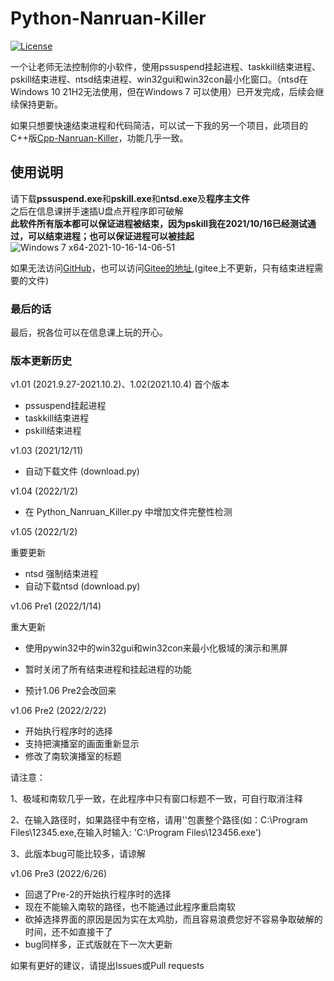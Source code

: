 # Python-Nanruan-Killer

[![License](https://img.shields.io/badge/license-MIT-svg)](https://github.com/zhouxuanyi-zxy/Python-Nanruan-Killer/blob/master/LICENSE)

一个让老师无法控制你的小软件，使用pssuspend挂起进程、taskkill结束进程、pskill结束进程、ntsd结束进程、win32gui和win32con最小化窗口。（ntsd在Windows 10 21H2无法使用，但在Windows 7 可以使用）已开发完成，后续会继续保持更新。

如果只想要快速结束进程和代码简洁，可以试一下我的另一个项目，此项目的C++版[Cpp-Nanruan-Killer](https://github.com/zhouxuanyi-zxy/Cpp-Nanruan-Killer)，功能几乎一致。

## 使用说明
请下载**pssuspend.exe**和**pskill.exe**和**ntsd.exe**及**程序主文件**    
之后在信息课拼手速插U盘点开程序即可破解  
**此软件所有版本都可以保证进程被结束，因为pskill我在2021/10/16已经测试通过，可以结束进程；也可以保证进程可以被挂起**  ![Windows 7 x64-2021-10-16-14-06-51](https://user-images.githubusercontent.com/69704410/137575937-a9a2ee5e-91f3-465f-8eed-709ee8e551dd.png)

如果无法访问[GitHub](https://github.com/zhouxuanyi-zxy/Python-Nanruan-Killer)，也可以访问[Gitee的地址](https://gitee.com/zhouxuanyi/Python-Nanruan-Killer),(gitee上不更新，只有结束进程需要的文件)

### 最后的话
最后，祝各位可以在信息课上玩的开心。

### 版本更新历史
v1.01 (2021.9.27-2021.10.2)、1.02(2021.10.4)
首个版本
+ pssuspend挂起进程
+ taskkill结束进程
+ pskill结束进程

v1.03 (2021/12/11)
+ 自动下载文件 (download.py)

v1.04 (2022/1/2)
+ 在 Python_Nanruan_Killer.py 中增加文件完整性检测

v1.05 (2022/1/2)

重要更新
+ ntsd 强制结束进程
+ 自动下载ntsd (download.py)

v1.06 Pre1 (2022/1/14)

重大更新

+ 使用pywin32中的win32gui和win32con来最小化极域的演示和黑屏

- 暂时关闭了所有结束进程和挂起进程的功能

+ 预计1.06 Pre2会改回来

v1.06 Pre2 (2022/2/22)

+ 开始执行程序时的选择
+ 支持把演播室的画面重新显示
+ 修改了南软演播室的标题

请注意：

1、极域和南软几乎一致，在此程序中只有窗口标题不一致，可自行取消注释

2、在输入路径时，如果路径中有空格，请用''包裹整个路径(如：C:\Program Files\12345.exe,在输入时输入: 'C:\Program Files\123456.exe')

3、此版本bug可能比较多，请谅解

v1.06 Pre3 (2022/6/26)

- 回退了Pre-2的开始执行程序时的选择
- 现在不能输入南软的路径，也不能通过此程序重启南软
- 砍掉选择界面的原因是因为实在太鸡肋，而且容易浪费您好不容易争取破解的时间，还不如直接干了
- bug同样多，正式版就在下一次大更新

如果有更好的建议，请提出Issues或Pull requests
